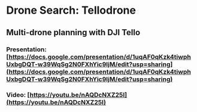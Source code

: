 # Drone Search: Tellodrone

## Multi-drone planning with DJI Tello

### Presentation: [https://docs.google.com/presentation/d/1uqAF0qKzk4tiwphUxbgDQT-w39WqSg2N0FXhYic9ljM/edit?usp=sharing](https://docs.google.com/presentation/d/1uqAF0qKzk4tiwphUxbgDQT-w39WqSg2N0FXhYic9ljM/edit?usp=sharing)

### Video: [https://youtu.be/nAQDcNXZ25I](https://youtu.be/nAQDcNXZ25I)